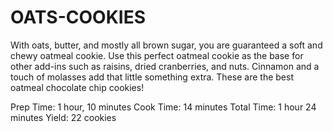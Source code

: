 # OATS-COOKIES

With oats, butter, and mostly all brown sugar, you are guaranteed a soft and chewy oatmeal cookie. 
Use this perfect oatmeal cookie as the base for other add-ins such as raisins, dried cranberries, and nuts. 
Cinnamon and a touch of molasses add that little something extra. 
These are the best oatmeal chocolate chip cookies!

Prep Time: 1 hour, 10 minutes 
Cook Time: 14 minutes 
Total Time: 1 hour 24 minutes
Yield: 22 cookies
